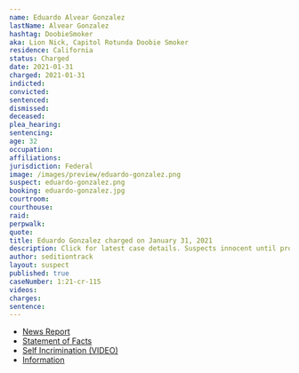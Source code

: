 ```yaml
---
name: Eduardo Alvear Gonzalez
lastName: Alvear Gonzalez
hashtag: DoobieSmoker
aka: Lion Nick, Capitol Rotunda Doobie Smoker
residence: California
status: Charged
date: 2021-01-31
charged: 2021-01-31
indicted:
convicted:
sentenced:
dismissed:
deceased:
plea_hearing:
sentencing:
age: 32
occupation:
affiliations:
jurisdiction: Federal
image: /images/preview/eduardo-gonzalez.png
suspect: eduardo-gonzalez.png
booking: eduardo-gonzalez.jpg
courtroom:
courthouse:
raid:
perpwalk:
quote:
title: Eduardo Gonzalez charged on January 31, 2021
description: Click for latest case details. Suspects innocent until proven guilty.
author: seditiontrack
layout: suspect
published: true
caseNumber: 1:21-cr-115
videos:
charges:
sentence:
---
```

- [News Report](https://www.pilotonline.com/news/crime/vp-nw-gonzalez-capitol-riot-20210211-lai4xcqvqnbdrb3fvsq6mffrdy-story.html)
- [Statement of Facts](https://www.justice.gov/usao-dc/case-multi-defendant/file/1378626/download)
- [Self Incrimination (VIDEO)](https://twitter.com/RichieMcGinniss/status/1346959229022826498)
- [Information](https://www.justice.gov/usao-dc/case-multi-defendant/file/1378636/download)
